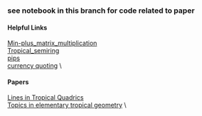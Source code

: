 ### see notebook in this branch for code related to paper


#### Helpful Links
[Min-plus_matrix_multiplication](https://en.wikipedia.org/wiki/Min-plus_matrix_multiplication) \
[Tropical_semiring](https://en.wikipedia.org/wiki/Tropical_semiring) \
[pips](https://www.ig.com/us/glossary-trading-terms/pip-value-definition) \
[currency quoting](https://www.investopedia.com/ask/answers/06/forexpercentagespread.asp) \


#### Papers
[Lines in Tropical Quadrics](https://scholarship.claremont.edu/cgi/viewcontent.cgi?article=1053&context=hmc_theses) \
[Topics in elementary tropical geometry](https://www.mn.uio.no/math/personer/vit/ranestad/papers-preprints-scripts-students%20thesis/mdvavhandling.pdf) \
